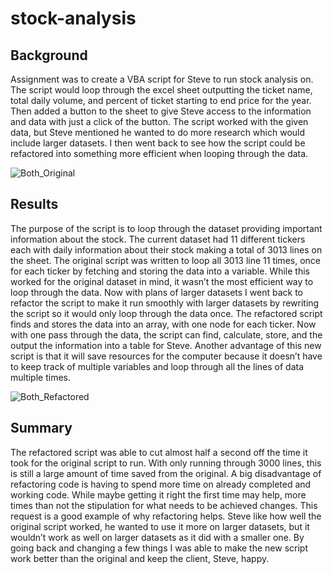 # stock-analysis

## Background
Assignment was to create a VBA script for Steve to run stock analysis on. The script would loop through the excel sheet outputting the ticket name, total daily volume, and percent of ticket starting to end price for the year. Then added a button to the sheet to give Steve access to the information and data with just a click of the button. The script worked with the given data, but Steve mentioned he wanted to do more research which would include larger datasets. I then went back to see how the script could be refactored into something more efficient when looping through the data. 

![Both_Original](https://user-images.githubusercontent.com/56700719/148659954-82bbb091-9be4-4ecb-a22a-8448ea3356c6.PNG)
## Results
The purpose of the script is to loop through the dataset providing important information about the stock. The current dataset had 11 different tickers each with daily information about their stock making a total of 3013 lines on the sheet. The original script was written to loop all 3013 line 11 times, once for each ticker by fetching and storing the data into a variable. While this worked for the original dataset in mind, it wasn’t the most efficient way to loop through the data. Now with plans of larger datasets I went back to refactor the script to make it run smoothly with larger datasets by rewriting the script so it would only loop through the data once. The refactored script finds and stores the data into an array, with one node for each ticker. Now with one pass through the data, the script can find, calculate, store, and the output the information into a table for Steve. Another advantage of this new script is that it will save resources for the computer because it doesn’t have to keep track of multiple variables and loop through all the lines of data multiple times.

![Both_Refactored](https://user-images.githubusercontent.com/56700719/148659973-ba27e8f6-4fb7-4e98-bb76-ee7fb4dd5c21.PNG)
## Summary
The refactored script was able to cut almost half a second off the time it took for the original script to run. With only running through 3000 lines, this is still a large amount of time saved from the original. A big disadvantage of refactoring code is having to spend more time on already completed and working code. While maybe getting it right the first time may help, more times than not the stipulation for what needs to be achieved changes. This request is a good example of why refactoring helps. Steve like how well the original script worked, he wanted to use it more on larger datasets, but it wouldn’t work as well on larger datasets as it did with a smaller one. By going back and changing a few things I was able to make the new script work better than the original and keep the client, Steve, happy.
